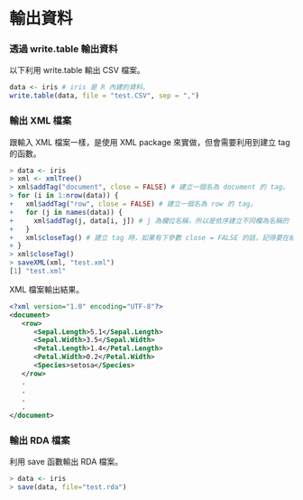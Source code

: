 # 輸出資料

### 透過 write.table 輸出資料
以下利用 write.table 輸出 CSV 檔案。

```r
data <- iris # iris 是 R 內建的資料。
write.table(data, file = "test.CSV", sep = ",")
```

### 輸出 XML 檔案
跟輸入 XML 檔案一樣，是使用 XML package 來實做，但會需要利用到建立 tag 的函數。

```r
> data <- iris
> xml <- xmlTree()
> xml$addTag("document", close = FALSE) # 建立一個名為 document 的 tag。
> for (i in 1:nrow(data)) {
+   xml$addTag("row", close = FALSE) # 建立一個名為 row 的 tag。
+   for (j in names(data)) {
+     xml$addTag(j, data[i, j]) # j 為欄位名稱，所以是依序建立不同欄為名稱的 tag， 並賦予值與結束此 tag。
+   }
+   xml$closeTag() # 建立 tag 時，如果有下參數 close = FALSE 的話，記得要在結束 tag 地方下 closeTag()。
+ }
> xml$closeTag()
> saveXML(xml, "test.xml")
[1] "test.xml"
```

XML 檔案輸出結果。
```xml
<?xml version="1.0" encoding="UTF-8"?>
<document>
   <row>
      <Sepal.Length>5.1</Sepal.Length>
      <Sepal.Width>3.5</Sepal.Width>
      <Petal.Length>1.4</Petal.Length>
      <Petal.Width>0.2</Petal.Width>
      <Species>setosa</Species>
   </row>
   .
   .
   .
   .
</document>
```

### 輸出 RDA 檔案

利用 save 函數輸出 RDA 檔案。

```r
> data <- iris
> save(data, file="test.rda")
```
